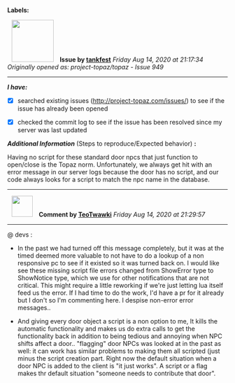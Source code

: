 **Labels:**



<a href="https://github.com/tankfest"><img src="https://avatars1.githubusercontent.com/u/37684138?v=4" width="96" height="96" hspace="10"></img></a> **Issue by [tankfest](https://github.com/tankfest)**
_Friday Aug 14, 2020 at 21:17:34_
_Originally opened as: project-topaz/topaz - Issue 949_

----

<!-- place 'x' mark between square [] brackets to checkmark box -->
**_I have:_**

- [x] searched existing issues (http://project-topaz.com/issues/) to see if the issue has already been opened
- [x] checked the commit log to see if the issue has been resolved since my server was last updated

**_Additional Information_** (Steps to reproduce/Expected behavior) **:** 

Having no script for these standard door npcs that just function to open/close is the Topaz norm.  Unfortunately, we always get hit with an error message in our server logs because the door has no script, and our code always looks for a script to match the npc name in the database.



----
<a href="https://github.com/TeoTwawki"><img src="https://avatars0.githubusercontent.com/u/6871475?v=4" width="48" height="48" hspace="10"></img></a> **Comment by [TeoTwawki](https://github.com/TeoTwawki)**
_Friday Aug 14, 2020 at 21:29:57_

----

@ devs :
- In the past we had turned off this message completely, but it was at the timed deemed more valuable to not have to do a lookup of a non responsive pc to see if it existed so it was turned back on. I would like see these missing script file errors changed from ShowError type to ShowNotice type, which we use for other notifications that are not critical. This might require a little reworking if we're just letting lua itself feed us the error. If I had time to do the work, I'd have a pr for it already but I don't so I'm commenting here. I despise non-error error messages.. 
- And giving every door object a script is a non option to me, It kills the automatic functionality and makes us do extra calls to get the functionality back in addition to being tedious and annoying when NPC shifts affect a door.. "flagging" door NPCs was looked at in the past as well: it can work has similar problems to making them all scripted (just minus the script creation part. Right now the default situation when a door NPC is added to the client is "it just works". A script or a flag makes thr default situation "someone needs to contribute that door".
